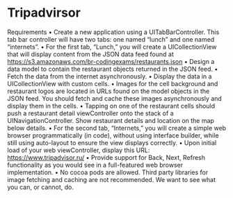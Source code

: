 # Tripadvirsor
Requirements
• Create a new application using a UITabBarController. This tab bar controller will have two tabs: one named “lunch” and one named “internets”.
• For the first tab, “Lunch,” you will create a UICollectionView that will display content from the JSON data feed found at https://s3.amazonaws.com/br-codingexams/restaurants.json
• Design a data model to contain the restaurant objects returned in the JSON feed.
• Fetch the data from the internet asynchronously.
• Display the data in a UICollectionView with custom cells.
• Images for the cell background and restaurant logos are located in URLs found on the model objects in the JSON feed. You should fetch and cache these images asynchronously and display them in the cells.
• Tapping on one of the restaurant cells should push a restaurant detail viewController onto the stack of a UINavigationController. Show restaurant  details and location on the map below details.
• For the second tab, “Internets,” you will create a simple web browser programmatically (in code), without using interface builder, while still using auto-layout to ensure the view displays correctly.
• Upon initial load of your web viewController, display this URL: https://www.tripadvisor.ru/
• Provide support for Back, Next, Refresh functionality as you would see in a full-featured web browser implementation.
• No cocoa pods are allowed. Third party libraries for image fetching and caching are not recommended. We want to see what you can, or cannot, do.

